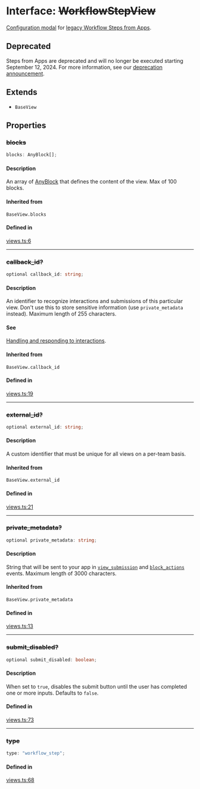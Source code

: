 # Interface: ~~WorkflowStepView~~

[Configuration modal](https://api.slack.com/legacy/workflows/steps#handle_config_view) for [legacy Workflow Steps from Apps](https://api.slack.com/legacy/workflows/steps).

## Deprecated

Steps from Apps are deprecated and will no longer be executed starting September 12, 2024. For more information, see our [deprecation announcement](https://api.slack.com/changelog/2023-08-workflow-steps-from-apps-step-back).

## Extends

- `BaseView`

## Properties

### ~~blocks~~

```ts
blocks: AnyBlock[];
```

#### Description

An array of [AnyBlock](../type-aliases/AnyBlock.md) that defines the content of the view. Max of 100 blocks.

#### Inherited from

`BaseView.blocks`

#### Defined in

[views.ts:6](https://github.com/slackapi/node-slack-sdk/blob/main/packages/types/src/views.ts#L6)

***

### ~~callback\_id?~~

```ts
optional callback_id: string;
```

#### Description

An identifier to recognize interactions and submissions of this particular view. Don't use this to
store sensitive information (use `private_metadata` instead). Maximum length of 255 characters.

#### See

[Handling and responding to interactions](https://api.slack.com/surfaces/modals#interactions).

#### Inherited from

`BaseView.callback_id`

#### Defined in

[views.ts:19](https://github.com/slackapi/node-slack-sdk/blob/main/packages/types/src/views.ts#L19)

***

### ~~external\_id?~~

```ts
optional external_id: string;
```

#### Description

A custom identifier that must be unique for all views on a per-team basis.

#### Inherited from

`BaseView.external_id`

#### Defined in

[views.ts:21](https://github.com/slackapi/node-slack-sdk/blob/main/packages/types/src/views.ts#L21)

***

### ~~private\_metadata?~~

```ts
optional private_metadata: string;
```

#### Description

String that will be sent to your app in
[`view_submission`](https://api.slack.com/reference/interaction-payloads/views#view_submission) and
[`block_actions`](https://api.slack.com/reference/interaction-payloads/block-actions) events.
Maximum length of 3000 characters.

#### Inherited from

`BaseView.private_metadata`

#### Defined in

[views.ts:13](https://github.com/slackapi/node-slack-sdk/blob/main/packages/types/src/views.ts#L13)

***

### ~~submit\_disabled?~~

```ts
optional submit_disabled: boolean;
```

#### Description

When set to `true`, disables the submit button until the user has completed one or more inputs.
Defaults to `false`.

#### Defined in

[views.ts:73](https://github.com/slackapi/node-slack-sdk/blob/main/packages/types/src/views.ts#L73)

***

### ~~type~~

```ts
type: "workflow_step";
```

#### Defined in

[views.ts:68](https://github.com/slackapi/node-slack-sdk/blob/main/packages/types/src/views.ts#L68)
